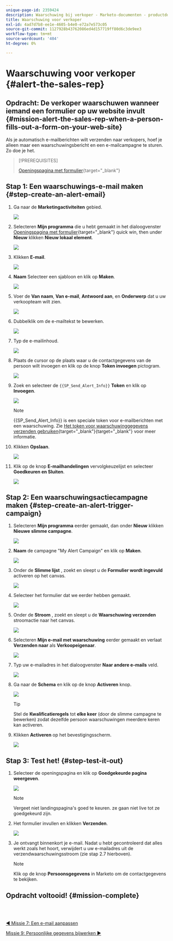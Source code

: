 ```yaml
---
unique-page-id: 2359424
description: Waarschuwing bij verkoper - Marketo-documenten - productdocumentatie
title: Waarschuwing voor verkoper
exl-id: 4ad7d7b8-ee1e-4605-b4e0-e72a7e573c05
source-git-commit: 1127928b43762086ed4d157719ff80d6c3de9ee3
workflow-type: tm+mt
source-wordcount: '404'
ht-degree: 0%

---
```


# Waarschuwing voor verkoper {#alert-the-sales-rep}

## Opdracht: De verkoper waarschuwen wanneer iemand een formulier op uw website invult {#mission-alert-the-sales-rep-when-a-person-fills-out-a-form-on-your-web-site}

Als je automatisch e-mailberichten wilt verzenden naar verkopers, hoef je alleen maar een waarschuwingsbericht en een e-mailcampagne te sturen. Zo doe je het.

>[!PREREQUISITES]
>
>[Openingspagina met formulier](/help/marketo/getting-started/quick-wins/landing-page-with-a-form.md){target=&quot;_blank&quot;}

## Stap 1: Een waarschuwings-e-mail maken {#step-create-an-alert-email}

1. Ga naar de **Marketingactiviteiten** gebied.

   ![](assets/alert-the-sales-rep-1.png)

1. Selecteren **Mijn programma** die u hebt gemaakt in het dialoogvenster [Openingspagina met formulier](/help/marketo/getting-started/quick-wins/landing-page-with-a-form.md){target=&quot;_blank&quot;} quick win, then under **Nieuw** klikken **Nieuw lokaal element**.

   ![](assets/alert-the-sales-rep-2.png)

1. Klikken **E-mail**.

   ![](assets/alert-the-sales-rep-3.png)

1. **Naam** Selecteer een sjabloon en klik op **Maken**.

   ![](assets/alert-the-sales-rep-4.png)

1. Voer de **Van naam**, **Van e-mail**, **Antwoord aan**, en **Onderwerp** dat u uw verkoopteam wilt zien.

   ![](assets/alert-the-sales-rep-5.png)

1. Dubbelklik om de e-mailtekst te bewerken.

   ![](assets/alert-the-sales-rep-6.png)

1. Typ de e-mailinhoud.

   ![](assets/alert-the-sales-rep-7.png)

1. Plaats de cursor op de plaats waar u de contactgegevens van de persoon wilt invoegen en klik op de knop **Token invoegen** pictogram.

   ![](assets/alert-the-sales-rep-8.png)

1. Zoek en selecteer de `{{SP_Send_Alert_Info}}` **Token** en klik op **Invoegen**.

   ![](assets/alert-the-sales-rep-9.png)

   >[!NOTE]
   >
   >{{SP_Send_Alert_Info}} is een speciale token voor e-mailberichten met een waarschuwing. Zie [Het token voor waarschuwinggegevens verzenden gebruiken](/help/marketo/product-docs/email-marketing/general/using-tokens/use-the-send-alert-info-token.md){target=&quot;_blank&quot;}{target=&quot;_blank&quot;} voor meer informatie.

1. Klikken **Opslaan**.

   ![](assets/alert-the-sales-rep-10.png)

1. Klik op de knop **E-mailhandelingen** vervolgkeuzelijst en selecteer **Goedkeuren en Sluiten**.

   ![](assets/alert-the-sales-rep-11.png)

## Stap 2: Een waarschuwingsactiecampagne maken {#step-create-an-alert-trigger-campaign}

1. Selecteren **Mijn programma** eerder gemaakt, dan onder **Nieuw** klikken **Nieuwe slimme campagne**.

   ![](assets/alert-the-sales-rep-12.png)

1. **Naam** de campagne &quot;My Alert Campaign&quot; en klik op **Maken**.

   ![](assets/alert-the-sales-rep-13.png)

1. Onder de **Slimme lijst** , zoekt en sleept u de **Formulier wordt ingevuld** activeren op het canvas.

   ![](assets/alert-the-sales-rep-14.png)

1. Selecteer het formulier dat we eerder hebben gemaakt.

   ![](assets/alert-the-sales-rep-15.png)

1. Onder de **Stroom** , zoekt en sleept u de **Waarschuwing verzenden** stroomactie naar het canvas.

   ![](assets/alert-the-sales-rep-16.png)

1. Selecteren **Mijn e-mail met waarschuwing** eerder gemaakt en verlaat **Verzenden naar** als **Verkoopeigenaar**.

   ![](assets/alert-the-sales-rep-17.png)

1. Typ uw e-mailadres in het dialoogvenster **Naar andere e-mails** veld.

   ![](assets/alert-the-sales-rep-18.png)

1. Ga naar de **Schema** en klik op de knop **Activeren** knop.

   ![](assets/alert-the-sales-rep-19.png)

   >[!TIP]
   >
   >Stel de **Kwalificatieregels** tot **elke keer** (door de slimme campagne te bewerken) zodat dezelfde persoon waarschuwingen meerdere keren kan activeren.

1. Klikken **Activeren** op het bevestigingsscherm.

   ![](assets/alert-the-sales-rep-20.png)

## Stap 3: Test het! {#step-test-it-out}

1. Selecteer de openingspagina en klik op **Goedgekeurde pagina weergeven**.

   ![](assets/alert-the-sales-21.png)

   >[!NOTE]
   >
   >Vergeet niet landingspagina&#39;s goed te keuren. ze gaan niet live tot ze goedgekeurd zijn.

1. Het formulier invullen en klikken **Verzenden**.

   ![](assets/alert-the-sales-22.png)

1. Je ontvangt binnenkort je e-mail. Nadat u hebt gecontroleerd dat alles werkt zoals het hoort, verwijdert u uw e-mailadres uit de verzendwaarschuwingsstroom (zie stap 2.7 hierboven).

   >[!NOTE]
   >
   >Klik op de knop **Persoonsgegevens** in Marketo om de contactgegevens te bekijken.

## Opdracht voltooid! {#mission-complete}

<br> 

[◄ Missie 7: Een e-mail aanpassen](/help/marketo/getting-started/quick-wins/personalize-an-email.md)

[Missie 9: Persoonlijke gegevens bijwerken ►](/help/marketo/getting-started/quick-wins/update-person-data.md)
